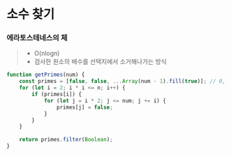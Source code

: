 # 소수 찾기

### 에라토스테네스의 체

> * O(nlogn)
> * 검사한 원소의 배수를 선택지에서 소거해나가는 방식



```javascript
function getPrimes(num) {
    const primes = [false, false, ...Array(num - 1).fill(true)]; // 0, 1은 소수가 아니다.
    for (let i = 2; i * i <= n; i++) {
        if (primes[i]) {
            for (let j = i * 2; j <= num; j += i) {
                primes[j] = false;
            }
        }
    }
    
    return primes.filter(Boolean);
}
```
